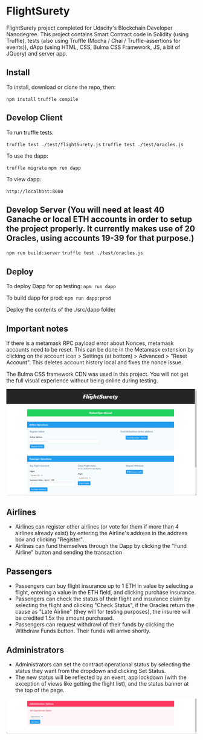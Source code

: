 # FlightSurety

FlightSurety project completed for Udacity's Blockchain Developer Nanodegree. This project contains Smart Contract code in Solidity (using Truffle), tests (also using Truffle (Mocha / Chai / Truffle-assertions for events)), dApp (using HTML, CSS, Bulma CSS Framework, JS, a bit of JQuery) and server app.

## Install

To install, download or clone the repo, then:

`npm install`
`truffle compile`

## Develop Client

To run truffle tests:

`truffle test ./test/flightSurety.js`
`truffle test ./test/oracles.js`

To use the dapp:

`truffle migrate`
`npm run dapp`

To view dapp:

`http://localhost:8000`

## Develop Server (You will need at least 40 Ganache or local ETH accounts in order to setup the project properly. It currently makes use of 20 Oracles, using accounts 19-39 for that purpose.)

`npm run build:server`
`truffle test ./test/oracles.js`

## Deploy
To deploy Dapp for op testing:
`npm run dapp`

To build dapp for prod:
`npm run dapp:prod`

Deploy the contents of the ./src/dapp folder

## Important notes
If there is a metamask RPC payload error about Nonces, metamask accounts need to be reset. This can be done in the Metamask extension by clicking on the account icon > Settings (at bottom) > Advanced > "Reset Account". This deletes account history local and fixes the nonce issue.

The Bulma CSS framework CDN was used in this project. You will not get the full visual experience without being online during testing.

![User functions](https://github.com/waldrupm/FlightSurety/raw/master/images/userFunctions.png)

## Airlines
- Airlines can register other airlines (or vote for them if more than 4 airlines already exist) by entering the Airline's address in the address box and clicking "Register".
- Airlines can fund themselves through the Dapp by clicking the "Fund Airline" button and sending the transaction

## Passengers
- Passengers can buy flight insurance up to 1 ETH in value by selecting a flight, entering a value in the ETH field, and clicking purchase insurance.
- Passengers can check the status of their flight and insurance claim by selecting the flight and clicking "Check Status", if the Oracles return the cause as "Late Airline" (they will for testing purposes), the insuree will be credited 1.5x the amount purchased.
- Passengers can request withdrawl of their funds by clicking the Withdraw Funds button. Their funds will arrive shortly.

## Administrators
- Administrators can set the contract operational status by selecting the status they want from the dropdown and clicking Set Status. 
- The new status will be reflected by an event, app lockdown (with the exception of views like getting the flight list), and the status banner at the top of the page. 

![Admin functions](https://github.com/waldrupm/FlightSurety/raw/master/images/adminFunction.png)